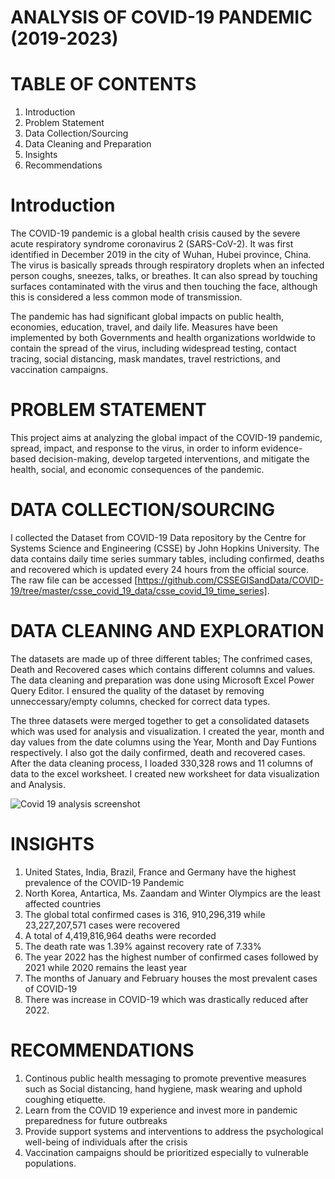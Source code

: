 # ANALYSIS OF COVID-19 PANDEMIC (2019-2023)

# TABLE OF CONTENTS
1. Introduction
2. Problem Statement
3. Data Collection/Sourcing
4. Data Cleaning and Preparation
5. Insights
6. Recommendations

# Introduction
The COVID-19 pandemic is a global health crisis caused by the severe acute respiratory syndrome coronavirus 2 (SARS-CoV-2). It was first identified in December 2019 in the city of Wuhan, Hubei province, China. The virus is basically spreads through respiratory droplets when an infected person coughs, sneezes, talks, or breathes. It can also spread by touching surfaces contaminated with the virus and then touching the face, although this is considered a less common mode of transmission.

The pandemic has had significant global impacts on public health, economies, education, travel, and daily life. Measures have been implemented by both Governments and health organizations worldwide to contain the spread of the virus, including widespread testing, contact tracing, social distancing, mask mandates, travel restrictions, and vaccination campaigns.

# PROBLEM STATEMENT
This project aims at analyzing the global impact of the COVID-19 pandemic, spread, impact, and response to the virus, in order to inform evidence-based decision-making, develop targeted interventions, and mitigate the health, social, and economic consequences of the pandemic.

# DATA COLLECTION/SOURCING
I collected the Dataset from COVID-19 Data repository by the Centre for Systems Science and Engineering (CSSE) by John Hopkins University. The data contains daily time series summary tables, including confirmed, deaths and recovered which is updated every 24 hours from the official source. The raw file can be accessed [https://github.com/CSSEGISandData/COVID-19/tree/master/csse_covid_19_data/csse_covid_19_time_series].

# DATA CLEANING AND EXPLORATION
The datasets are made up of three different tables; The confrimed cases, Death and Recovered cases which contains different columns and values. The data cleaning and preparation was done using Microsoft Excel Power Query Editor. I ensured the quality of the dataset by removing unneccessary/empty columns, checked for correct data types. 

The three datasets were merged together to get a consolidated datasets which was used for analysis and visualization. I created the year, month and day values from the date columns using the Year, Month and Day Funtions respectively. I also got the daily confirmed, death and recovered cases. After the data cleaning process, I loaded 330,328 rows and 11 columns of data to the excel worksheet. I created new worksheet for data visualization and Analysis.

![Covid 19 analysis screenshot](https://github.com/Chisom0089/My-First-DA-Repo/assets/138637505/3981492d-6374-4939-bf77-4ca5c5f0ea4f)

# INSIGHTS
1. United States, India, Brazil, France and Germany have the highest prevalence of the COVID-19 Pandemic
2. North Korea, Antartica, Ms. Zaandam and Winter Olympics are the least affected countries
3. The global total confirmed cases is 316, 910,296,319 while 23,227,207,571 cases were recovered
4. A total of 4,419,816,964 deaths were recorded
5. The death rate was 1.39% against recovery rate of 7.33%
6. The year 2022 has the highest number of confirmed cases followed by 2021 while 2020 remains the least year
7. The months of January and February houses the most prevalent cases of COVID-19
8. There was increase in COVID-19 which was drastically reduced after 2022.

#  RECOMMENDATIONS
1. Continous public health messaging to promote preventive measures such as Social distancing, hand hygiene, mask wearing and uphold coughing etiquette.
2. Learn from the COVID 19 experience and invest more in pandemic preparedness for future outbreaks
3. Provide support systems and interventions to address the psychological well-being of individuals after the crisis
4. Vaccination campaigns should be prioritized especially to vulnerable populations.
